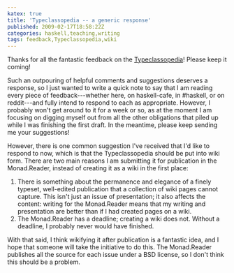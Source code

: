 ```yaml
---
katex: true
title: 'Typeclassopedia -- a generic response'
published: 2009-02-17T18:58:22Z
categories: haskell,teaching,writing
tags: feedback,Typeclassopedia,wiki
---
```


Thanks for all the fantastic feedback on the <a href="https://byorgey.github.io/blog/posts/2009/02/16/the-typeclassopedia-request-for-feedback.html">Typeclassopedia</a>!  Please keep it coming!

Such an outpouring of helpful comments and suggestions deserves a response, so I just wanted to write a quick note to say that I am reading every piece of feedback---whether here, on haskell-cafe, in #haskell, or on reddit---and fully intend to respond to each as appropriate.  However, I probably won't get around to it for a week or so, as at the moment I am focusing on digging myself out from all the other obligations that piled up while I was finishing the first draft.  In the meantime, please keep sending me your suggestions!

However, there is one common suggestion I've received that I'd like to respond to now, which is that the Typeclassopedia should be put into wiki form.  There are two main reasons I am submitting it for publication in the Monad.Reader, instead of creating it as a wiki in the first place:
<ol>
	<li>There is something about the permanence and elegance of a finely typeset, well-edited publication that a collection of wiki pages cannot capture.  This isn't just an issue of presentation; it also affects the content: writing for the Monad.Reader means that my writing and presentation are better than if I had created pages on a wiki.</li>
	<li>The Monad.Reader has a deadline; creating a wiki does not.  Without a deadline, I probably never would have finished.</li>
</ol>
With that said, I think wikifying it after publication is a fantastic idea, and I hope that someone will take the initiative to do this.  The Monad.Reader publishes all the source for each issue under a BSD license, so I don't think this should be a problem.

